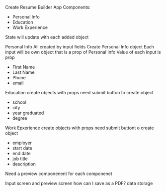 Create Resume Builder App
Components:
  - Personal Info
  - Education
  - Work Experience

State will update with each added object

Personal Info
All created by input fields
Create Personal Info object
Each input will be own object that is a prop of Personal Info
Value of each input is prop
  - First Name
  - Last Name
  - Phone
  - email

Education 
create objects with props
need submit button to create object
  - school
  - city
  - year graduated
  - degree

Work Epxerience
create objects with props
need submit buttont o create object
  - employer
  - start date
  - end date
  - job title
  - description

Need a preview componenent for each componenet

Input screen and preview screen
how can I save as a PDF?
data storage
